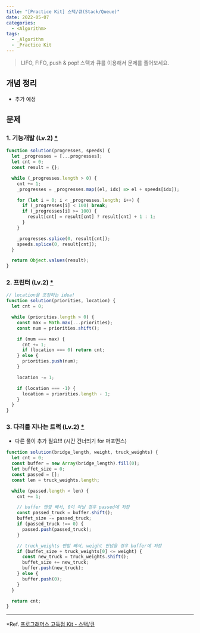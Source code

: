 ```yaml
---
title: "[Practice Kit] 스택/큐(Stack/Queue)"
date: 2022-05-07
categories:
  - <Algorithm>
tags:
  - _Algorithm
  - _Practice Kit
---
```


> LIFO, FIFO, push & pop! 스택과 큐를 이용해서 문제를 풀어보세요.

## 개념 정리

- 추가 예정

## 문제

### 1. 기능개발 (Lv.2) [\*](https://programmers.co.kr/learn/courses/30/lessons/42586?language=javascript)

```js
function solution(progresses, speeds) {
  let _progresses = [...progresses];
  let cnt = 0;
  const result = {};

  while (_progresses.length > 0) {
    cnt += 1;
    _progresses = _progresses.map((el, idx) => el + speeds[idx]);

    for (let i = 0; i < _progresses.length; i++) {
      if (_progresses[i] < 100) break;
      if (_progresses[i] >= 100) {
        result[cnt] = result[cnt] ? result[cnt] + 1 : 1;
      }
    }

    _progresses.splice(0, result[cnt]);
    speeds.splice(0, result[cnt]);
  }

  return Object.values(result);
}
```

### 2. 프린터 (Lv.2) [\*](https://programmers.co.kr/learn/courses/30/lessons/42587)

```js
// location을 조정하는 idea!
function solution(priorities, location) {
  let cnt = 0;

  while (priorities.length > 0) {
    const max = Math.max(...priorities);
    const num = priorities.shift();

    if (num === max) {
      cnt += 1;
      if (location === 0) return cnt;
    } else {
      priorities.push(num);
    }

    location -= 1;

    if (location === -1) {
      location = priorities.length - 1;
    }
  }
}
```

### 3. 다리를 지나는 트럭 (Lv.2) [\*](https://programmers.co.kr/learn/courses/30/lessons/42583?language=javascript)

- 다른 풀이 추가 필요!!! (시간 건너띄기 for 퍼포먼스)

```js
function solution(bridge_length, weight, truck_weights) {
  let cnt = 0;
  const buffer = new Array(bridge_length).fill(0);
  let buffet_size = 0;
  const passed = [];
  const len = truck_weights.length;

  while (passed.length < len) {
    cnt += 1;

    // buffer 맨앞 빼서, 0이 아닐 경우 passed에 저장
    const passed_truck = buffer.shift();
    buffet_size -= passed_truck;
    if (passed_truck !== 0) {
      passed.push(passed_truck);
    }

    // truck_weights 맨앞 빼서, weight 안넘을 경우 buffer에 저장
    if (buffet_size + truck_weights[0] <= weight) {
      const new_truck = truck_weights.shift();
      buffet_size += new_truck;
      buffer.push(new_truck);
    } else {
      buffer.push(0);
    }
  }

  return cnt;
}
```

---

\*Ref. [프로그래머스 고득점 Kit - 스택/큐](https://programmers.co.kr/learn/courses/30/parts/12081)
